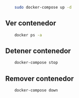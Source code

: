 ```bash
    sudo docker-compose up -d
```

## Ver contenedor
```bash
    docker ps -a
```

## Detener contenedor
```bash
    docker-compose stop
```
## Remover contenedor
```bash
    docker-compose down
```